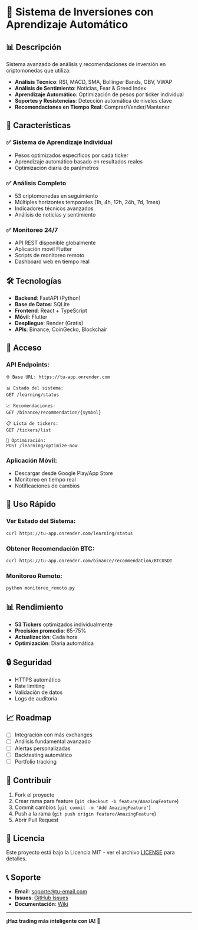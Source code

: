 # 🤖 Sistema de Inversiones con Aprendizaje Automático

## 📊 Descripción

Sistema avanzado de análisis y recomendaciones de inversión en criptomonedas que utiliza:

- **Análisis Técnico**: RSI, MACD, SMA, Bollinger Bands, OBV, VWAP
- **Análisis de Sentimiento**: Noticias, Fear & Greed Index
- **Aprendizaje Automático**: Optimización de pesos por ticker individual
- **Soportes y Resistencias**: Detección automática de niveles clave
- **Recomendaciones en Tiempo Real**: Comprar/Vender/Mantener

## 🚀 Características

### ✅ **Sistema de Aprendizaje Individual**
- Pesos optimizados específicos por cada ticker
- Aprendizaje automático basado en resultados reales
- Optimización diaria de parámetros

### ✅ **Análisis Completo**
- 53 criptomonedas en seguimiento
- Múltiples horizontes temporales (1h, 4h, 12h, 24h, 7d, 1mes)
- Indicadores técnicos avanzados
- Análisis de noticias y sentimiento

### ✅ **Monitoreo 24/7**
- API REST disponible globalmente
- Aplicación móvil Flutter
- Scripts de monitoreo remoto
- Dashboard web en tiempo real

## 🛠️ Tecnologías

- **Backend**: FastAPI (Python)
- **Base de Datos**: SQLite
- **Frontend**: React + TypeScript
- **Móvil**: Flutter
- **Despliegue**: Render (Gratis)
- **APIs**: Binance, CoinGecko, Blockchair

## 📱 Acceso

### **API Endpoints**:
```
🌐 Base URL: https://tu-app.onrender.com

📊 Estado del sistema:
GET /learning/status

📈 Recomendaciones:
GET /binance/recommendation/{symbol}

📋 Lista de tickers:
GET /tickers/list

🔧 Optimización:
POST /learning/optimize-now
```

### **Aplicación Móvil**:
- Descargar desde Google Play/App Store
- Monitoreo en tiempo real
- Notificaciones de cambios

## 🎯 Uso Rápido

### **Ver Estado del Sistema**:
```bash
curl https://tu-app.onrender.com/learning/status
```

### **Obtener Recomendación BTC**:
```bash
curl https://tu-app.onrender.com/binance/recommendation/BTCUSDT
```

### **Monitoreo Remoto**:
```bash
python monitoreo_remoto.py
```

## 📊 Rendimiento

- **53 Tickers** optimizados individualmente
- **Precisión promedio**: 65-75%
- **Actualización**: Cada hora
- **Optimización**: Diaria automática

## 🔒 Seguridad

- HTTPS automático
- Rate limiting
- Validación de datos
- Logs de auditoría

## 📈 Roadmap

- [ ] Integración con más exchanges
- [ ] Análisis fundamental avanzado
- [ ] Alertas personalizadas
- [ ] Backtesting automático
- [ ] Portfolio tracking

## 🤝 Contribuir

1. Fork el proyecto
2. Crear rama para feature (`git checkout -b feature/AmazingFeature`)
3. Commit cambios (`git commit -m 'Add AmazingFeature'`)
4. Push a la rama (`git push origin feature/AmazingFeature`)
5. Abrir Pull Request

## 📄 Licencia

Este proyecto está bajo la Licencia MIT - ver el archivo [LICENSE](LICENSE) para detalles.

## 📞 Soporte

- **Email**: soporte@tu-email.com
- **Issues**: [GitHub Issues](https://github.com/tu-usuario/sistema-inversiones/issues)
- **Documentación**: [Wiki](https://github.com/tu-usuario/sistema-inversiones/wiki)

---

**¡Haz trading más inteligente con IA! 🚀** 